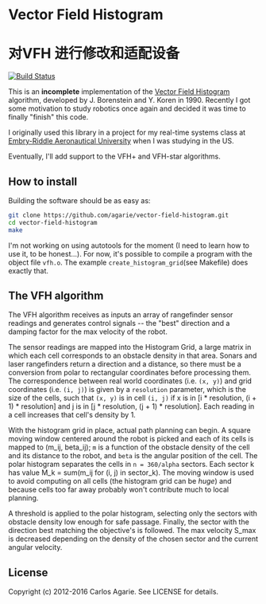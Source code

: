 # Vector Field Histogram
# 对VFH 进行修改和适配设备

[![Build Status](https://travis-ci.org/agarie/vector-field-histogram.svg?branch=master)](https://travis-ci.org/agarie/vector-field-histogram)

This is an **incomplete** implementation of the [Vector Field Histogram](http://en.wikipedia.org/wiki/Vector_Field_Histogram) algorithm, developed by J. Borenstein and Y. Koren in 1990. Recently I got some motivation to study robotics once again and decided it was time to finally "finish" this code.

I originally used this library in a project for my real-time systems class at
[Embry-Riddle Aeronautical University](http://www.erau.edu) when I was studying
in the US.

Eventually, I'll add support to the VFH+ and VFH-star algorithms.

## How to install

Building the software should be as easy as:

```bash
git clone https://github.com/agarie/vector-field-histogram.git
cd vector-field-histogram
make
```

I'm not working on using autotools for the moment (I need to learn how to use
it, to be honest...). For now, it's possible to compile a program with the
object file `vfh.o`. The example `create_histogram_grid`(see Makefile) does
exactly that.

## The VFH algorithm

The VFH algorithm receives as inputs an array of rangefinder sensor readings
and generates control signals -- the "best" direction and a damping factor for
the max velocity of the robot.

The sensor readings are mapped into the Histogram Grid, a large matrix in which
each cell corresponds to an obstacle density in that area. Sonars and laser
rangefinders return a direction and a distance, so there must be a conversion
from polar to rectangular coordinates before processing them. The
correspondence between real world coordinates (i.e. `(x, y)`) and grid
coordinates (i.e. `(i, j)`) is given by a `resolution` parameter, which is the
size of the cells, such that `(x, y)` is in cell `(i, j)` if x is in [i *
resolution, (i + 1) * resolution] and j is in [j * resolution, (j + 1) *
resolution]. Each reading in a cell increases that cell's density by 1.

With the histogram grid in place, actual path planning can begin. A square
moving window centered around the robot is picked and each of its cells is
mapped to (m_ij, beta_ij); `m` is a function of the obstacle density of the
cell and its distance to the robot, and `beta` is the angular position of the
cell. The polar histogram separates the cells in `n = 360/alpha` sectors. Each
sector k has value M_k = sum(m_ij for (i, j) in sector_k). The moving window is
used to avoid computing on all cells (the histogram grid can be *huge*) and
because cells too far away probably won't contribute much to local planning.

A threshold is applied to the polar histogram, selecting only the sectors with
obstacle density low enough for safe passage. Finally, the sector with the
direction best matching the objective's is followed. The max velocity S_max is
decreased depending on the density of the chosen sector and the current angular
velocity.

## License

Copyright (c) 2012-2016 Carlos Agarie. See LICENSE for details.
